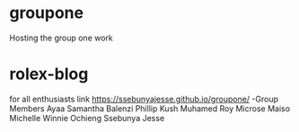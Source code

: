 # groupone
Hosting the group one work
# rolex-blog
for all enthusiasts
link https://ssebunyajesse.github.io/groupone/ 
-Group Members
Ayaa Samantha
Balenzi Phillip
Kush Muhamed 
Roy Microse Maiso
Michelle Winnie Ochieng
Ssebunya Jesse

